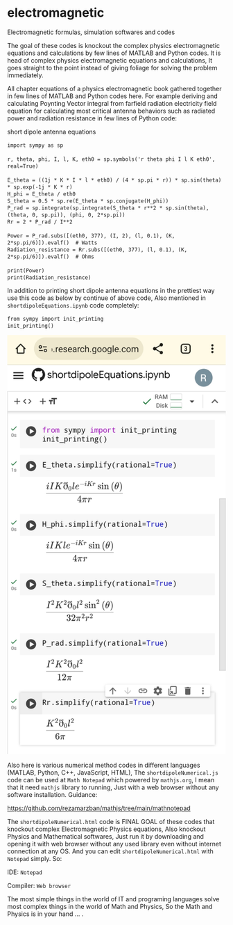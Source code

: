 # electromagnetic
Electromagnetic formulas, simulation softwares and codes

The goal of these codes is knockout the complex physics electromagnetic equations and calculations by few lines of MATLAB and Python codes. It is head of complex physics electromagnetic equations and calculations, It goes straight to the point instead of giving foliage for solving the problem immediately.

All chapter equations of a physics electromagnetic book gathered together in few lines of MATLAB and Python codes here. For example deriving and calculating Poynting Vector integral from farfield radiation electricity field equation for calculating most critical antenna behaviors such as radiated power and radiation resistance in few lines of Python code:

short dipole antenna equations 

```
import sympy as sp

r, theta, phi, I, l, K, eth0 = sp.symbols('r theta phi I l K eth0', real=True)

E_theta = ((1j * K * I * l * eth0) / (4 * sp.pi * r)) * sp.sin(theta) * sp.exp(-1j * K * r)
H_phi = E_theta / eth0
S_theta = 0.5 * sp.re(E_theta * sp.conjugate(H_phi))
P_rad = sp.integrate(sp.integrate(S_theta * r**2 * sp.sin(theta), (theta, 0, sp.pi)), (phi, 0, 2*sp.pi))
Rr = 2 * P_rad / I**2

Power = P_rad.subs([(eth0, 377), (I, 2), (l, 0.1), (K, 2*sp.pi/6)]).evalf()  # Watts
Radiation_resistance = Rr.subs([(eth0, 377), (l, 0.1), (K, 2*sp.pi/6)]).evalf()  # Ohms

print(Power)
print(Radiation_resistance)
```

In addition to printing short dipole antenna equations in the prettiest way use this code as below by continue of above code, Also mentioned in `shortdipoleEquations.ipynb` code completely:

```
from sympy import init_printing
init_printing()
```

![image1](shortdipoleEquations.jpg)

Also here is various numerical method codes in different languages (MATLAB, Python, C++, JavaScript, HTML), The `shortdipoleNumerical.js` code can be used at `Math Notepad` which powered by `mathjs.org`, I mean that it need `mathjs` library to running, Just with a web browser without any software installation. Guidance: 

https://github.com/rezamarzban/mathjs/tree/main/mathnotepad

The `shortdipoleNumerical.html` code is FINAL GOAL of these codes that knockout complex Electromagnetic Physics equations, Also knockout Physics and Mathematical softwares, Just run it by downloading and opening it with web browser without any used library even without internet connection at any OS. And you can edit `shortdipoleNumerical.html` with `Notepad` simply. So:

IDE: `Notepad`

Compiler: `Web browser`

The most simple things in the world of IT and programing languages solve most complex things in the world of Math and Physics, So the Math and Physics is in your hand ... .
